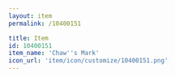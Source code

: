 ```yaml
---
layout: item
permalink: /10400151

title: Item
id: 10400151
item_name: 'Chaw''s Mark'
icon_url: 'item/icon/customize/10400151.png'
---
```

